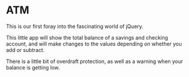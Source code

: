 ATM
===

This is our first foray into the fascinating world of jQuery.

This little app will show  the total balance of a savings and checking account, and will make
changes to the values depending on whether you add or subtract.

There is a little bit of overdraft protection, as well as a warning when your balance is getting low.
